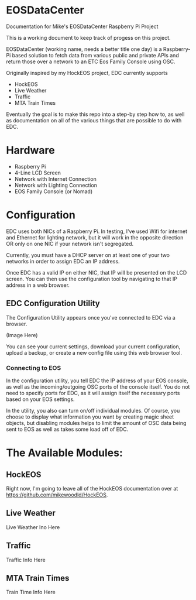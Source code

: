 # EOSDataCenter
Documentation for Mike's EOSDataCenter Raspberry Pi Project

This is a working document to keep track of progess on this project. 

EOSDataCenter (working name, needs a better title one day) is a Raspberry-Pi based solution to fetch data from various public and private APIs and return those over a network to an ETC Eos Family Console using OSC. 

Originally inspired by my HockEOS project, EDC currently supports

- HockEOS
- Live Weather
- Traffic
- MTA Train Times


Eventually the goal is to make this repo into a step-by step how to, as well as documentation on all of the various things that are possible to do with EDC.

# Hardware
- Raspberry Pi
- 4-Line LCD Screen
- Network with Internet Connection
- Network with Lighting Connection
- EOS Family Console (or Nomad)

# Configuration
EDC uses both NICs of a Raspberry Pi. In testing, I've used Wifi for internet and Ethernet for lighting network, but it will work in the opposite direction OR only on one NIC if your network isn't segregated. 

Currently, you must have a DHCP server on at least one of your two networks in order to assign EDC an IP address. 

Once EDC has a valid IP on either NIC, that IP will be presented on the LCD screen. You can then use the configuration tool by navigating to that IP address in a web browser. 

## EDC Configuration Utility
The Configuration Utility appears once you've connected to EDC via a browser.

(Image Here)

You can see your current settings, download your current configuration, upload a backup, or create a new config file using this web browser tool. 

### Connecting to EOS
In the configuration utility, you tell EDC the IP address of your EOS console, as well as the incoming/outgoing OSC ports of the console itself. You do not need to specify ports for EDC, as it will assign itself the necessary ports based on your EOS settings. 

In the utility, you also can turn on/off individual modules. Of course, you choose to display what information you want by creating magic sheet objects, but disabling modules helps to limit the amount of OSC data being sent to EOS as well as takes some load off of EDC.




# The Available Modules:


## HockEOS

Right now, I'm going to leave all of the HockEOS documentation over at https://github.com/mikewoodld/HockEOS. 

## Live Weather

Live Weather Ino Here

## Traffic

Traffic Info Here

## MTA Train Times

Train Time Info Here
